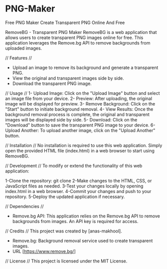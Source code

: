 # PNG-Maker

Free PNG Maker Create Transparent PNG Online And Free

RemoveBG - Transparent PNG Maker
RemoveBG is a web application that allows users to create transparent PNG images online for free. This application leverages the Remove.bg API to remove backgrounds from uploaded images.

// Features //

- Upload an image to remove its background and generate a transparent PNG.
- View the original and transparent images side by side.
- Download the transparent PNG image.

// Usage //
1- Upload Image: Click on the "Upload Image" button and select an image file from your device.
2- Preview: After uploading, the original image will be displayed for preview.
3- Remove Background: Click on the "Start" button to initiate background removal.
4- View Results: Once the background removal process is complete, the original and transparent images will be displayed side by side.
5- Download: Click on the "Download" button to save the transparent PNG image to your device.
6- Upload Another: To upload another image, click on the "Upload Another" button.

// Installation //
No installation is required to use this web application. Simply open the provided HTML file (index.html) in a web browser to start using RemoveBG.

// Development //
To modify or extend the functionality of this web application:

1-Clone the repository: git clone <repository-url>
2-Make changes to the HTML, CSS, or JavaScript files as needed.
3-Test your changes locally by opening index.html in a web browser.
4-Commit your changes and push to your repository.
5-Deploy the updated application if necessary.

// Dependencies //

- Remove.bg API: This application relies on the Remove.bg API to remove backgrounds from images. An API key is required for access.

// Credits //
This project was created by [anas-makhool].

- Remove.bg: Background removal service used to create transparent images.
- URL [https://www.remove.bg/]

// License //
This project is licensed under the MIT License.
